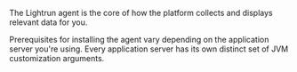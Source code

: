 The Lightrun agent is the core of how the platform collects and displays relevant data for you. 

Prerequisites for installing the agent vary depending on the application server you're using. Every application server has its own distinct set of JVM customization arguments.  